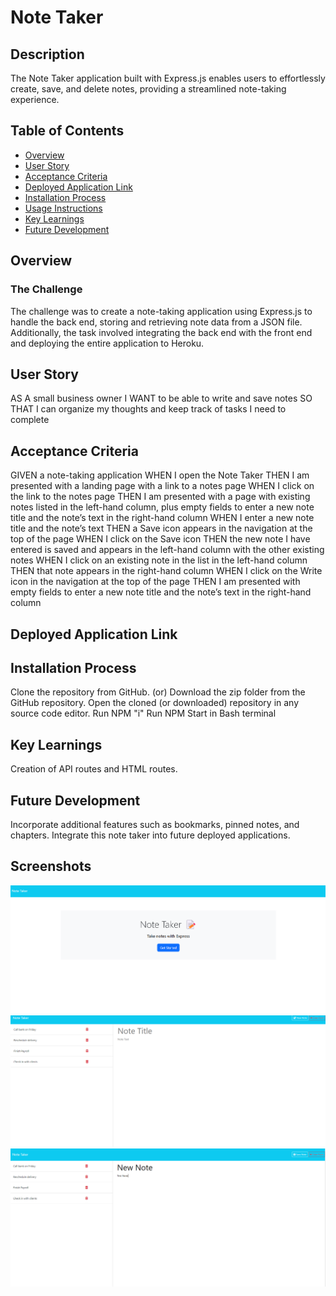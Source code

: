# Note Taker

## Description

The Note Taker application built with Express.js enables users to effortlessly create, save, and delete notes, providing a streamlined note-taking experience.

## Table of Contents

- [Overview](#overview)
- [User Story](#user-story)
- [Acceptance Criteria](#acceptance-criteria)
- [Deployed Application Link](#deployed-application-link)
- [Installation Process](#installation-process)
- [Usage Instructions](#usage-instructions)
- [Key Learnings](#key-learnings)
- [Future Development](#future-development)


## Overview

### The Challenge

The challenge was to create a note-taking application using Express.js to handle the back end, storing and retrieving note data from a JSON file. Additionally, the task involved integrating the back end with the front end and deploying the entire application to Heroku.

## User Story

AS A small business owner
I WANT to be able to write and save notes
SO THAT I can organize my thoughts and keep track of tasks I need to complete


## Acceptance Criteria
GIVEN a note-taking application
WHEN I open the Note Taker
THEN I am presented with a landing page with a link to a notes page
WHEN I click on the link to the notes page
THEN I am presented with a page with existing notes listed in the left-hand column, plus empty fields to enter a new note title and the note’s text in the right-hand column
WHEN I enter a new note title and the note’s text
THEN a Save icon appears in the navigation at the top of the page
WHEN I click on the Save icon
THEN the new note I have entered is saved and appears in the left-hand column with the other existing notes
WHEN I click on an existing note in the list in the left-hand column
THEN that note appears in the right-hand column
WHEN I click on the Write icon in the navigation at the top of the page
THEN I am presented with empty fields to enter a new note title and the note’s text in the right-hand column

## Deployed Application Link

## Installation Process
Clone the repository from GitHub.
(or) Download the zip folder from the GitHub repository.
Open the cloned (or downloaded) repository in any source code editor.
Run NPM "i"
Run NPM Start in Bash terminal


## Key Learnings
Creation of API routes and HTML routes.



## Future Development
Incorporate additional features such as bookmarks, pinned notes, and chapters.
Integrate this note taker into future deployed applications.


## Screenshots
![alt text](image.png)
![alt text](image-1.png)
![alt text](image-2.png)